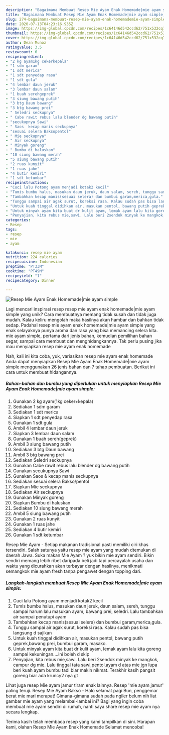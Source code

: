 ```yaml
---
description: "Bagaimana Membuat Resep Mie Ayam Enak Homemade|mie ayam simple, Lezat Sekali"
title: "Bagaimana Membuat Resep Mie Ayam Enak Homemade|mie ayam simple, Lezat Sekali"
slug: 274-bagaimana-membuat-resep-mie-ayam-enak-homemademie-ayam-simple-lezat-sekali
date: 2020-07-13T04:23:16.935Z
image: https://img-global.cpcdn.com/recipes/1c64146d542ccd62/751x532cq70/resep-mie-ayam-enak-homemademie-ayam-simple-foto-resep-utama.jpg
thumbnail: https://img-global.cpcdn.com/recipes/1c64146d542ccd62/751x532cq70/resep-mie-ayam-enak-homemademie-ayam-simple-foto-resep-utama.jpg
cover: https://img-global.cpcdn.com/recipes/1c64146d542ccd62/751x532cq70/resep-mie-ayam-enak-homemademie-ayam-simple-foto-resep-utama.jpg
author: Dean Munoz
ratingvalue: 3.5
reviewcount: 6
recipeingredient:
- "2 kg ayam1kg cekerkepala"
- "1 sdm garam"
- "1 sdt merica"
- "1 sdt penyedap rasa"
- "1 sdt gula"
- "4 lembar daun jeruk"
- "3 lembar daun salam"
- "1 buah serehgeprek"
- "3 siung bawang putih"
- "3 btg Daun bawang"
- "3 btg bawang prei"
- " Seledri seckupnya"
- " Cabe rawit rebus lalu blender dg bawang putih"
- "secukupnya Sawi"
- " Saos  kecap manis seckupnya"
- "sesuai selera Baksopentol"
- " Mie seckupnya"
- " Air seckupnya"
- " Minyak goreng"
- " Bumbu di haluskan"
- "10 siung bawang merah"
- "5 siung bawang putih"
- "2 ruas kunyit"
- "1 ruas jahe"
- "4 butir kemiri"
- "1 sdt ketumbar"
recipeinstructions:
- "Cuci lalu Potong ayam menjadi kotak2 kecil"
- "Tumis bumbu halus, masukan daun jeruk, daun salam, sereh, tunggu sampai harum lalu masukan ayam, bawang prei, seledri. Lalu tambahkan air sampai penutupi ayam"
- "Tambahkan kecap manis(sesuai selera) dan bumbui garam,merica,gula."
- "Tunggu sampai air agak surut, koreksi rasa. Kalau sudah pas bisa langsung d sajikan"
- "Untuk kuah tinggal didihkan air, masukan pentol, bawang putih geprek,bawang prei, bumbui garam, masako."
- "Untuk minyak ayam kita buat dr kulit ayam, lemak ayam lalu kita goreng sampai kekuningan....ini boleh d skip"
- "Penyajian, kita rebus mie,sawi. Lalu beri 2sendok minyak ke mangkok, campur dg mie. Lalu tinggal tata sawi,pentol,ayam d atas mie jgn lupa beri kuah ayam bumbu tadi biar makin nikmat. Terakhir kasih pangsit goreng biar ada kruncy2 nya gt"
categories:
- Resep
tags:
- resep
- mie
- ayam

katakunci: resep mie ayam 
nutrition: 224 calories
recipecuisine: Indonesian
preptime: "PT33M"
cooktime: "PT49M"
recipeyield: "1"
recipecategory: Dinner

---
```



![Resep Mie Ayam Enak Homemade|mie ayam simple](https://img-global.cpcdn.com/recipes/1c64146d542ccd62/751x532cq70/resep-mie-ayam-enak-homemademie-ayam-simple-foto-resep-utama.jpg)

Lagi mencari inspirasi resep resep mie ayam enak homemade|mie ayam simple yang unik? Cara membuatnya memang tidak susah dan tidak juga mudah. Kalau keliru mengolah maka hasilnya akan hambar dan bahkan tidak sedap. Padahal resep mie ayam enak homemade|mie ayam simple yang enak selayaknya punya aroma dan rasa yang bisa memancing selera kita.
mie ayam simple, pertama dari jenis bahan, kemudian pemilihan bahan segar, sampai cara membuat dan menghidangkannya. Tak perlu pusing jika mau menyiapkan resep mie ayam enak homemade

Nah, kali ini kita coba, yuk, variasikan resep mie ayam enak homemade Anda dapat menyiapkan Resep Mie Ayam Enak Homemade|mie ayam simple menggunakan 26 jenis bahan dan 7 tahap pembuatan. Berikut ini cara untuk membuat hidangannya.

<!--inarticleads1-->

##### Bahan-bahan dan bumbu yang diperlukan untuk menyiapkan Resep Mie Ayam Enak Homemade|mie ayam simple:

1. Gunakan 2 kg ayam(1kg ceker+kepala)
1. Sediakan 1 sdm garam
1. Sediakan 1 sdt merica
1. Siapkan 1 sdt penyedap rasa
1. Gunakan 1 sdt gula
1. Ambil 4 lembar daun jeruk
1. Siapkan 3 lembar daun salam
1. Gunakan 1 buah sereh(geprek)
1. Ambil 3 siung bawang putih
1. Sediakan 3 btg Daun bawang
1. Ambil 3 btg bawang prei
1. Sediakan  Seledri seckupnya
1. Gunakan  Cabe rawit rebus lalu blender dg bawang putih
1. Gunakan secukupnya Sawi
1. Gunakan  Saos &amp; kecap manis seckupnya
1. Sediakan sesuai selera Bakso/pentol
1. Siapkan  Mie seckupnya
1. Sediakan  Air seckupnya
1. Gunakan  Minyak goreng
1. Siapkan  Bumbu di haluskan
1. Sediakan 10 siung bawang merah
1. Ambil 5 siung bawang putih
1. Gunakan 2 ruas kunyit
1. Gunakan 1 ruas jahe
1. Sediakan 4 butir kemiri
1. Gunakan 1 sdt ketumbar


Resep Mie Ayam - Setiap makanan tradisional pasti memiliki ciri khas tersendiri. Salah satunya yaitu resep mie ayam yang mudah dtemukan di daerah Jawa. Suka makan Mie Ayam ? yuk bikin mie ayam sendiri. Bikin sendiri memang lebih ribet daripada beli jadi tapi percayalah usaha dan waktu yang dicurahkan akan terbayar dengan hasilnya, menikmati semangkok mie ayam fresh tanpa pengawet dengan topping dari. 

<!--inarticleads2-->

##### Langkah-langkah membuat Resep Mie Ayam Enak Homemade|mie ayam simple:

1. Cuci lalu Potong ayam menjadi kotak2 kecil
1. Tumis bumbu halus, masukan daun jeruk, daun salam, sereh, tunggu sampai harum lalu masukan ayam, bawang prei, seledri. Lalu tambahkan air sampai penutupi ayam
1. Tambahkan kecap manis(sesuai selera) dan bumbui garam,merica,gula.
1. Tunggu sampai air agak surut, koreksi rasa. Kalau sudah pas bisa langsung d sajikan
1. Untuk kuah tinggal didihkan air, masukan pentol, bawang putih geprek,bawang prei, bumbui garam, masako.
1. Untuk minyak ayam kita buat dr kulit ayam, lemak ayam lalu kita goreng sampai kekuningan....ini boleh d skip
1. Penyajian, kita rebus mie,sawi. Lalu beri 2sendok minyak ke mangkok, campur dg mie. Lalu tinggal tata sawi,pentol,ayam d atas mie jgn lupa beri kuah ayam bumbu tadi biar makin nikmat. Terakhir kasih pangsit goreng biar ada kruncy2 nya gt


Lihat juga resep Mie ayam jamur tiram enak lainnya. Resep &#39;mie ayam jamur&#39; paling teruji. Resep Mie Ayam Bakso - Halo selamat pagi Bun, penggemar berat mie mari merapat! Gimana-gimana sudah pada ngiler belum nih liat gambar mie ayam yang melambai-lambai ini? Bagi yang ingin coba membuat mie ayam sendiri di rumah, nanti saya share resep mie ayam nya secara lengkap. 

Terima kasih telah membaca resep yang kami tampilkan di sini. Harapan kami, olahan Resep Mie Ayam Enak Homemade Selamat mencoba!
